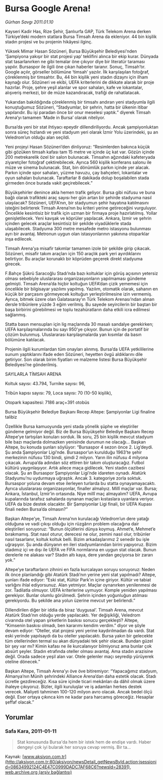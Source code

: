 # Bursa Google Arena!

*Gürhan Savgı 2011.01.10*

<font class="agenda2NewsSpot">
 Kayseri Kadir Has, Rize Şehir, Şanlıurfa GAP, Türk Telekom Arena derken Türkiye’deki modern statlara Bursa Timsah Arena da ekleniyor. 44 bin kişilik stadın projesi ve bu projenin hikâyesi ilginç.
</font>
<font class="newsDetail">
 <p>
  <p class="MsoNormal">
   Yüksek Mimar Hasan Sözüneri, Bursa Büyükşehir Belediyesi’nden ‘Şampiyona yakışır bir stat projesi yap’ teklifini alınca bir ekip kurar. Dünyada stat tasarlanırken ne gibi temalar öne çıkıyor diye bir literatür taraması yapılır. Bursaspor ile ilgili öne çıkan haberler taranır. Sonuç, Timsah’tır. Google açılır, görseller bölümüne ‘timsah’ yazılır. İlk karşılaşılan fotoğraf, çöreklenmiş bir timsahtır. Bu, 44 bin kişilik yeni stadın dizaynı için ilham kaynağı olur. Sözüneri ve ekibi, UEFA kriterlerini de dikkate alarak bir proje hazırlar. Proje, şehre yeşil alanlar ve spor sahaları, kafe ve lokantalar, alışveriş merkezi, bir de müze kazandıracak, trafiği de rahatlatacak.
  </p>
  <p class="MsoNormal">
   Yukarıdan bakıldığında çöreklenmiş bir timsahı andıran yeni stadyumla ilgili konuştuğumuz Sözüneri, “Stadyumlar, bir şehrin, hatta bir ülkenin itibar yapılarıdır. Bu işi paradan önce bir onur meselesi yaptık.” diyerek Timsah Arena’yı tamamen ‘Made in Bursa’ olarak niteliyor.
  </p>
  <p class="MsoNormal">
   Bursa’da yeni bir stat ihtiyacı epeydir dillendiriliyordu. Ancak şampiyonluktan sonra süreç hızlandı ve yeni stadyum yeri olarak İzmir Yolu üzerindeki, şu an Veledrom’un olduğu alan seçildi.
  </p>
  <p class="MsoNormal">
   Yeni projeyi Hasan Sözüneri’den dinliyoruz: “Resimlerden bakınca küçük gibi gözüken timsah kafası tam 15 metre ve içinde üç kat var. Gözün içinde 200 metrekarelik özel bir salon bulunacak. Timsahın ağzındaki kafeteryada ziyaretçiler fotoğraf çektirebilecek. Ayrıca 560 kişilik konferans salonu ile müze ve sinema bulunacak. Stat, bin dönümlük parkın içinde yer alacak. Parkın içinde spor sahaları, yüzme havuzu, çay bahçeleri, lokantalar ve oyun sahaları bulunacak. Taraftarlar 8 dakikada dolup boşalabilen stada girmeden önce burada vakit geçirebilecek.”
  </p>
  <p class="MsoNormal">
   Büyükşehirler denince akla hemen trafik geliyor. Bursa gibi nüfusu ve buna bağlı olarak trafikteki araç sayısı her gün artan bir şehirde stadyuma nasıl ulaşılacak? Sözüneri, UEFA’nın, bir stadyumun şehir hayatına katılmasını isteğini belirterek Timsah Arena’nın bu kriteri yerine getireceğini vurguluyor. Öncelikle kesintisiz bir trafik için uzman bir firmaya proje hazırlatılmış. Yollar genişletilecek. Yeni kavşak ve köprüler yapılacak. Ankara, İzmir ve şehrin içinden gelecek araçlar kesintisiz bir şekilde viyadüklerle stada ulaşabilecek. Stadyuma 300 metre mesafede metro istasyonu bulunması ayrı bir avantaj. Metronun uygun olan istasyonlarının yakınına otoparklar inşa edilecek.
  </p>
  <p class="MsoNormal">
   Timsah Arena’ya misafir takımlar tamamen izole bir şekilde girip çıkacak. Sözüneri, misafir takım araçları için 150 araçlık park yeri ayırdıklarını belirtiyor. Bu araçlar korunaklı bir köprüden geçerek direkt stadyuma girecek.
  </p>
  <p class="MsoNormal">
   F.Bahçe Şükrü Saracoğlu Stadı’nda bazı koltuklar için görüş açısının yetersiz olması sebebiyle uluslararası organizasyonların yapılmaması gündeme gelmişti. Timsah Arena’da hiçbir koltuğun UEFA’dan çizik yememesi için öncelikle bir bilgisayar yazılımı yapılmış. Yazılım, otomatik olarak, sahanın en küçük bir parçasını görmeyecek koltuğun yerleştirilmesine izin vermemiş. Ayrıca, bitmek üzere olan Galatasaray’ın Türk Telekom Arenası’ndan alınan dersle tribünlere yüzde 3 eğim verilmiş. Bu sayede seyircilerin bir baştan bir başa birbirini görebilmesi ve toplu tezahüratların daha etkili icra edilmesi sağlanmış.
  </p>
  <p class="MsoNormal">
   Statta basın mensupları için lig maçlarında 30 masalı sandalye gerekirken; UEFA karşılaşmalarında bu sayı 950’ye çıkıyor. Bunun için de portatif bir çözüm bulunmuş. Uluslararası karşılaşmalarda yan kısımlar da basın bölümüne katılacak.
  </p>
  <p class="MsoNormal">
   Projenin ilgili kurumlardan tüm onayları alınmış. Bursa’da UEFA yetkililerine sunum yaptıklarını ifade eden Sözüneri, heyetten övgü aldıklarını dile getiriyor. Son olarak birim fiyatları ve malzeme listesi Bursa Büyükşehir Belediyesi’ne gönderilmiş.
  </p>
  <p class="MsoNormal">
   SAYILARLA TİMSAH ARENA
  </p>
  <p class="MsoNormal">
   Koltuk sayısı: 43.794, Turnike sayısı: 96,
  </p>
  <p class="MsoNormal">
   Tribün kapısı sayısı: 79, Loca sayısı: 70 (10-50 kişilik),
  </p>
  <p class="MsoNormal">
   Otopark kapasitesi: 7186 araç+391 otobüs
  </p>
  <p class="MsoNormal">
  </p>
  <p class="MsoNormal">
   Bursa Büyükşehir Belediye Başkanı Recep Altepe: Şampiyonlar Ligi finaline talibiz
  </p>
  <p class="MsoNormal">
   Özellikle Bursa kamuoyunda yeni stada yönelik şüphe ve eleştiriler gündeme gelmiyor değil. Biz de Bursa Büyükşehir Belediye Başkanı Recep Altepe’ye tartışılan konuları sorduk. İlk soru, 25 bin kişilik mevcut stadyum bile bazı maçlarda dolmazken yenisinde durumun ne olacağı… Başkan Altepe, bu konuda şunları söylüyor: “Bursaspor 4 sezon önce 2. Lig’deydi. Şu anda Şampiyonlar Ligi’nde. Bursaspor’un kurulduğu 1963’te şehir merkezinin nüfusu 130 bindi, şimdi 2 milyon. Yarın ilin nüfusu 4 milyona çıkacak. Avrupa’da adından söz ettiren bir takım oluşturacağız. Futbol kültürü yaygınlaşıyor. Artık ailece maça gidilecek. Yeni stadın cazibesi olacak. Şu an Bursaspor Şampiyonlar Ligi’nde idareten oynadı.
   <span>
   </span>
   Atatürk Stadyumu’nu uydurmaya uğraştık. Ancak 3. kategoriye zorla soktuk. Bursaspor yoluna devam etse ilerleyen turlarda bu statta oynayamayacaktı. Ayrıca uluslararası organizasyonlar, finaller almalıyız. Millî maçlar var. Bursa; Ankara, İstanbul, İzmir’in ortasında. Niye millî maç almayalım? UEFA, Avrupa kupalarında tarafsız sahalarda oynanan maçları kıstaslara uyanlara veriyor. UEFA da bize destek olacaktır. Bir Şampiyonlar Ligi finali, bir UEFA Kupası finali neden Bursa’da olmasın?”
   <span>
   </span>
  </p>
  <p class="MsoNormal">
   <span>
   </span>
   Başkan Altepe’ye, Timsah Arena’nın kurulacağı Veledrom’un dere yatağı olduğuna ve vadi çıkışı olduğu için rüzgârın problem olacağına dair eleştirileri soruyoruz: “Bunun ölçütlerini dünya koymuş. Ahmet’e, Mehmet’e bırakmamış. Stat nasıl oturur, derecesi ne olur, zemini nasıl olur, tribünler nasıl tasarlanır, koltuk koltuk belli. Bizim arkadaşlarımız 2 senedir bu işle uğraşıyor. Şu anda dünyanın en ileri stadyumlarından birini yapıyoruz. Bizim stadımız içi ve dışı ile UEFA ve FIFA normlarına en uygun stat olacak. Bunun derelerle ne alakası var? Stadın altı kaya, dere yandan geçiyorsa bir zararı yok.”
  </p>
  <p class="MsoNormal">
   <span>
   </span>
   Altepe’ye taraftarların zihnini en fazla kurcalayan soruyu soruyoruz: Neden ilk önce planlandığı gibi Atatürk Stadı’nın yerine yeni stat yapılmadı? Altepe, şunları ifade ediyor: “Eski stat, Kültür Park’ın içine giriyor. Kültür ve tabiat varlığını ihlal ediyorsunuz. Alan yetmiyor. Maçlar oynanırken yenilenmesi de zor. Tadilatla olmuyor. UEFA kriterlerine uymuyor. Komple yeniden yapılması gerekiyor. Bunlar olumlu görülmedi. Şehrin içinden yoğunluğun atılması gerekiyordu. Bu şekilde ana yolun üzerine mevcut yer belirlendi.”
  </p>
  <p class="MsoNormal">
   <span>
   </span>
   Dillendirilen diğer bir iddia da biraz ‘duygusal’. Timsah Arena, mevcut Atatürk Stadı’nın olduğu yerde yapılacaktı. Yer değişikliği, Veledrom civarında otel yapan şirketlerin baskısı sonucu gerçekleşti? Altepe, “Kimsenin baskısı olmadı, ben kararımı kendim verdim.” diyor ve şöyle devam ediyor: “Oteller, stat projesi yeni yerine kaydırılmadan da vardı. Stat eski yerinde yapılsaydı da bu oteller yapılacaktı. Bursa yakın bir gelecekte tüm otellerinden termal su akan dünyadaki tek şehir olacak. Bundan güzel bir şey var mı? Kimin kafası ne ile kurcalanıyor bilmiyoruz ama bunlar çok absürt şeyler. Stadın etrafında oteller olması avantaj. Ama stadın arazisine değil. Orada sadece yeşil alan var. Otele gelenler maçı seyredip yürüyerek oteline dönecek.”
  </p>
  <p class="MsoNormal">
   <span>
   </span>
   Başkan Altepe, Timsah Arena’yı öve öve bitiremiyor: “Yapacağımız stadyum, Almanya’nın Münih şehrindeki Alliance Arena’dan daha estetik olacak. Stadı ücretle gezdireceğiz. Kısa süre içinde ticari mekânları da dâhil olmak üzere ihaleye çıkıyoruz. Bizler, ilgili kuruluşlar ve iş adamları herkes destek verecek. Maliyeti tahminen 100-120 milyon avro olacak. Ancak bedel ölçü değil. Eser ortaya çıkınca kim ne kadar para harcamış göreceğiz. Hesaplar şeffaf olacak.”
   <span>
   </span>
  </p>
 </p>
</font>

## Yorumlar

### Safa Kara, 2011-01-11
> Stat konusunda Bursa'da hem bir istek hem de endişe vardı. Haber dengeyi çok iyi bularak her soruya cevap vermiş. Bir ta...

Kaynak: [www.aksiyon.com.tr](http://aksiyon.com.tr:80/aksiyon/newsDetail_getNewsById.action;jsessionid=08634992124C4E47C0999DADC7AF68C6?newsId=28391), [web.archive.org (arşiv bağlantısı)](http://web.archive.org/web/20110112120246/http://aksiyon.com.tr:80/aksiyon/newsDetail_getNewsById.action;jsessionid=08634992124C4E47C0999DADC7AF68C6?newsId=28391)
